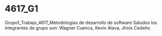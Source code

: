 # 4617_G1
Grupo1_Trabajo_4617_Metodologias de desarrollo de software
Saludos los integrantes de grupo son: Wagner Cuenca, Kevin Alava, Jhois Cedeño 
